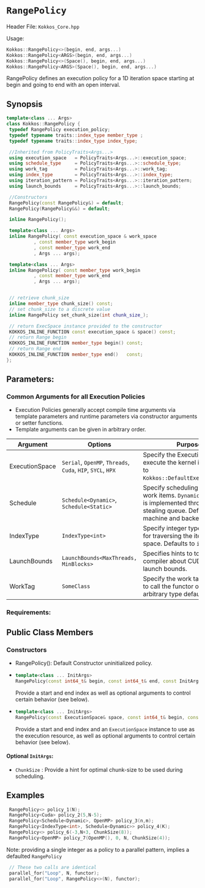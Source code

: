 # `RangePolicy`

Header File: `Kokkos_Core.hpp`

Usage: 
```c++
Kokkos::RangePolicy<>(begin, end, args...)
Kokkos::RangePolicy<ARGS>(begin, end, args...)
Kokkos::RangePolicy<>(Space(), begin, end, args...)
Kokkos::RangePolicy<ARGS>(Space(), begin, end, args...)
```

RangePolicy defines an execution policy for a 1D iteration space starting at begin and going to end with an open interval. 

## Synopsis 
```c++
template<class ... Args>
class Kokkos::RangePolicy {
 typedef RangePolicy execution_policy;
 typedef typename traits::index_type member_type ;
 typedef typename traits::index_type index_type;

 //Inherited from PolicyTraits<Args...> 
 using execution_space   = PolicyTraits<Args...>::execution_space;
 using schedule_type     = PolicyTraits<Args...>::schedule_type;
 using work_tag          = PolicyTraits<Args...>::work_tag;
 using index_type        = PolicyTraits<Args...>::index_type;
 using iteration_pattern = PolicyTraits<Args...>::iteration_pattern;
 using launch_bounds     = PolicyTraits<Args...>::launch_bounds;

 //Constructors
 RangePolicy(const RangePolicy&) = default;
 RangePolicy(RangePolicy&&) = default;

 inline RangePolicy();

 template<class ... Args>
 inline RangePolicy( const execution_space & work_space
          , const member_type work_begin
          , const member_type work_end
          , Args ... args);

 template<class ... Args>
 inline RangePolicy( const member_type work_begin
          , const member_type work_end
          , Args ... args);


 // retrieve chunk_size
 inline member_type chunk_size() const;
 // set chunk_size to a discrete value
 inline RangePolicy set_chunk_size(int chunk_size_);

 // return ExecSpace instance provided to the constructor
 KOKKOS_INLINE_FUNCTION const execution_space & space() const;
 // return Range begin 
 KOKKOS_INLINE_FUNCTION member_type begin() const;
 // return Range end 
 KOKKOS_INLINE_FUNCTION member_type end()   const;
};
```

## Parameters:

### Common Arguments for all Execution Policies

  * Execution Policies generally accept compile time arguments via template parameters and runtime parameters via constructor arguments or setter functions.
  * Template arguments can be given in arbitrary order.

| Argument | Options | Purpose |
| --- | --- | --- |
| ExecutionSpace | `Serial`, `OpenMP`, `Threads`, `Cuda`, `HIP`, `SYCL`, `HPX` | Specify the Execution Space to execute the kernel in. Defaults to `Kokkos::DefaultExecutionSpace`. |
| Schedule | `Schedule<Dynamic>`, `Schedule<Static>` | Specify scheduling policy for work items. `Dynamic` scheduling is implemented through a work stealing queue. Default is machine and backend specific. |
| IndexType | `IndexType<int>` | Specify integer type to be used for traversing the iteration space. Defaults to `int64_t`. |
| LaunchBounds | `LaunchBounds<MaxThreads, MinBlocks>` | Specifies hints to to the compiler about CUDA/HIP launch bounds. |
| WorkTag | `SomeClass` | Specify the work tag type used to call the functor operator. Any arbitrary type defaults to `void`. |

### Requirements:

## Public Class Members

### Constructors
 
 * RangePolicy(): Default Constructor uninitialized policy.
 * ```c++
   template<class ... InitArgs> 
   RangePolicy(const int64_t& begin, const int64_t& end, const InitArgs ... init_args)
   ```
   Provide a start and end index as well as optional arguments to control certain behavior (see below).
   
 * ```c++
   template<class ... InitArgs> 
   RangePolicy(const ExecutionSpace& space, const int64_t& begin, const int64_t& end, const InitArgs ... init_args)
   ```
   Provide a start and end index and an `ExecutionSpace` instance to use as the execution resource, as well as optional arguments to control certain behavior (see below).

#### Optional `InitArgs`:

 * `ChunkSize` : Provide a hint for optimal chunk-size to be used during scheduling.

## Examples

```c++
 RangePolicy<> policy_1(N);
 RangePolicy<Cuda> policy_2(5,N-5);
 RangePolicy<Schedule<Dynamic>, OpenMP> policy_3(n,m);
 RangePolicy<IndexType<int>, Schedule<Dynamic>> policy_4(K);
 RangePolicy<> policy_6(-3,N+3, ChunkSize(8));
 RangePolicy<OpenMP> policy_7(OpenMP(), 0, N, ChunkSize(4));
```

  Note: providing a single integer as a policy to a parallel pattern, implies a defaulted `RangePolicy`

```c++
 // These two calls are identical
 parallel_for("Loop", N, functor);
 parallel_for("Loop", RangePolicy<>(N), functor);
```
